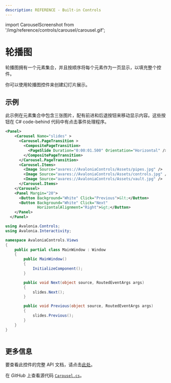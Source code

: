 ```yaml
---
description: REFERENCE - Built-in Controls
---
```


import CarouselScreenshot from '/img/reference/controls/carousel/carousel.gif';

# 轮播图

轮播图拥有一个元素集合，并且按顺序将每个元素作为一页显示，以填充整个控件。

你可以使用轮播图控件来创建幻灯片展示。

## 示例

此示例在元素集合中包含三张图片，配有前进和后退按钮来移动显示内容。这些按钮在 C# code-behind 代码中有点击事件处理程序。



```xml
<Panel>
    <Carousel Name="slides" >
      <Carousel.PageTransition >
        <CompositePageTransition>
          <PageSlide Duration="0:00:01.500" Orientation="Horizontal" />
        </CompositePageTransition>
      </Carousel.PageTransition>
      <Carousel.Items>
        <Image Source="avares://AvaloniaControls/Assets/pipes.jpg" />
        <Image Source="avares://AvaloniaControls/Assets/controls.jpg" />
        <Image Source="avares://AvaloniaControls/Assets/vault.jpg" />
      </Carousel.Items>
    </Carousel>
    <Panel Margin="20">
      <Button Background="White" Click="Previous">&lt;</Button>
      <Button Background="White" Click="Next" 
              HorizontalAlignment="Right">&gt;</Button>
    </Panel>
  </Panel>
```


```csharp title='C#'
using Avalonia.Controls;
using Avalonia.Interactivity;

namespace AvaloniaControls.Views
{
    public partial class MainWindow : Window
    {
        public MainWindow()
        {
            InitializeComponent();
        }

        public void Next(object source, RoutedEventArgs args)
        {
            slides.Next();
        }

        public void Previous(object source, RoutedEventArgs args) 
        {
            slides.Previous();
        }
    }
}
```

<img src={CarouselScreenshot} alt="" />

## 更多信息

要查看此控件的完整 API 文档，请点击[此处](http://reference.avaloniaui.net/api/Avalonia.Controls/Carousel/)。

在 _GitHub_ 上查看源代码 [`Carousel.cs`](https://github.com/AvaloniaUI/Avalonia/blob/master/src/Avalonia.Controls/Carousel.cs)。

